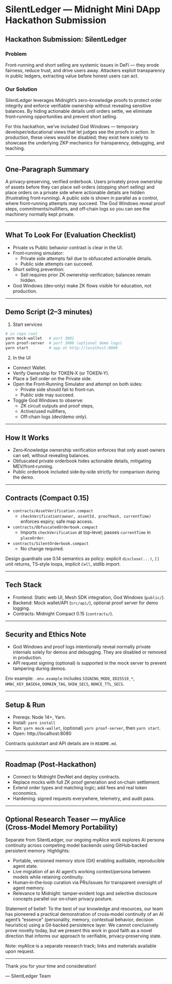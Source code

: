 # SilentLedger — Midnight Mini DApp Hackathon Submission

## Hackathon Submission: SilentLedger

### Problem
Front-running and short selling are systemic issues in DeFi — they erode fairness, reduce trust, and drive users away. Attackers exploit transparency in public ledgers, extracting value before honest users can act.

### Our Solution
SilentLedger leverages Midnight’s zero-knowledge proofs to protect order integrity and enforce verifiable ownership without revealing sensitive balances. By hiding actionable details until orders settle, we eliminate front‑running opportunities and prevent short selling.

For this hackathon, we’ve included God Windows — temporary developer/educational views that let judges see the proofs in action. In production, these views would be disabled; they exist here solely to showcase the underlying ZKP mechanics for transparency, debugging, and teaching.

---

## One‑Paragraph Summary
A privacy‑preserving, verified orderbook. Users privately prove ownership of assets before they can place sell orders (stopping short selling) and place orders on a private side where actionable details are hidden (frustrating front‑running). A public side is shown in parallel as a control, where front‑running attempts may succeed. The God Windows reveal proof steps, commitments/nullifiers, and off‑chain logs so you can see the machinery normally kept private.

---

## What To Look For (Evaluation Checklist)
- Private vs Public behavior contrast is clear in the UI.
- Front‑running simulator:
  - Private side attempts fail due to obfuscated actionable details.
  - Public side attempts can succeed.
- Short selling prevention:
  - Sell requires prior ZK ownership verification; balances remain hidden.
- God Windows (dev‑only) make ZK flows visible for education, not production.

---

## Demo Script (2–3 minutes)
1) Start services
```bash
# in repo root
yarn mock-wallet   # port 3001
yarn proof-server  # port 3000 (optional demo logs)
yarn start         # app at http://localhost:8080
```
2) In the UI
- Connect Wallet.
- Verify Ownership for TOKEN‑X (or TOKEN‑Y).
- Place a Sell order on the Private side.
- Open the Front‑Running Simulator and attempt on both sides:
  - Private side should fail to front‑run.
  - Public side may succeed.
- Toggle God Windows to observe:
  - ZK circuit outputs and proof steps,
  - Active/used nullifiers,
  - Off‑chain logs (dev/demo only).

---

## How It Works
- Zero‑Knowledge ownership verification enforces that only asset owners can sell, without revealing balances.
- Obfuscated private orderbook hides actionable details, mitigating MEV/front‑running.
- Public orderbook included side‑by‑side strictly for comparison during the demo.

---

## Contracts (Compact 0.15)
- `contracts/AssetVerification.compact`
  - `checkVerification(owner, assetId, proofHash, currentTime)` enforces expiry; safe map access.
- `contracts/ObfuscatedOrderbook.compact`
  - Imports `checkVerification` at top‑level; passes `currentTime` in `placeOrder`.
- `contracts/SilentOrderbook.compact`
  - No change required.

Design guardrails use 0.14 semantics as policy: explicit `disclose(...)`, `[]` unit returns, TS‑style loops, implicit `Cell`, stdlib import.

---

## Tech Stack
- Frontend: Static web UI, Mesh SDK integration, God Windows (`public/`).
- Backend: Mock wallet/API (`src/api/`), optional proof server for demo logging.
- Contracts: Midnight Compact 0.15 (`contracts/`).

---

## Security and Ethics Note
- God Windows and proof logs intentionally reveal normally private internals solely for demos and debugging. They are disabled or removed in production.
- API request signing (optional) is supported in the mock server to prevent tampering during demos.

Env example: `.env.example` includes `SIGNING_MODE`, `ED25519_*`, `HMAC_KEY_BASE64`, `DOMAIN_TAG`, `SKEW_SECS`, `NONCE_TTL_SECS`.

---

## Setup & Run
- Prereqs: Node 14+, Yarn.
- Install: `yarn install`
- Run: `yarn mock-wallet`, (optional) `yarn proof-server`, then `yarn start`.
- Open: http://localhost:8080

Contracts quickstart and API details are in `README.md`.

---

## Roadmap (Post‑Hackathon)
- Connect to Midnight DevNet and deploy contracts.
- Replace mocks with full ZK proof generation and on‑chain settlement.
- Extend order types and matching logic; add fees and real token economics.
- Hardening: signed requests everywhere, telemetry, and audit pass.

---

## Optional Research Teaser — myAlice (Cross‑Model Memory Portability)

Separate from SilentLedger, our ongoing myAlice work explores AI persona continuity across competing model backends using GitHub‑backed persistent memory. Highlights:

- Portable, versioned memory store (Git) enabling auditable, reproducible agent state.
- Live migration of an AI agent’s working context/persona between models while retaining continuity.
- Human‑in‑the‑loop curation via PRs/issues for transparent oversight of agent memory.
- Relevance to Midnight: tamper‑evident logs and selective disclosure concepts parallel our on‑chain privacy posture.

Statement of belief: To the best of our knowledge and resources, our team has pioneered a practical demonstration of cross‑model continuity of an AI agent’s “essence” (personality, memory, contextual behavior, decision heuristics) using a Git‑backed persistence layer. We cannot conclusively prove novelty today, but we present this work in good faith as a novel direction that informs our approach to verifiable, privacy‑preserving state.

Note: myAlice is a separate research track; links and materials available upon request.

---

Thank you for your time and consideration!

— SilentLedger Team

